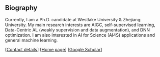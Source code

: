 ## Biography

Currently, I am a Ph.D. candidate at Westlake University & Zhejiang University. My main research interests are AIGC, self-supervised learning, Data-Centric AL (weakly supervision and data augmentation), and DNN optimization. I am also interested in AI for Science (AI4S) applications and general machine learning.

[[Contact details](lisiyuan@westlake.edu.cn)]
[[Home page](https://lupin1998.github.io/)]
[[Google Scholar](https://scholar.google.co.id/citations?user=SKTQTXwAAAAJ&hl=zh-CN)]

